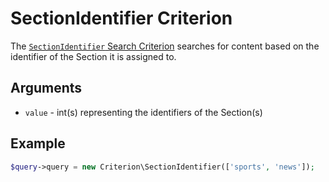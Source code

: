 # SectionIdentifier Criterion

The [`SectionIdentifier` Search Criterion](https://github.com/ezsystems/ezpublish-kernel/blob/v8.0.0-beta3/eZ/Publish/API/Repository/Values/Content/Query/Criterion/SectionIdentifier.php)
searches for content based on the identifier of the Section it is assigned to.

## Arguments

- `value` - int(s) representing the identifiers of the Section(s)

## Example

``` php
$query->query = new Criterion\SectionIdentifier(['sports', 'news']);
```
